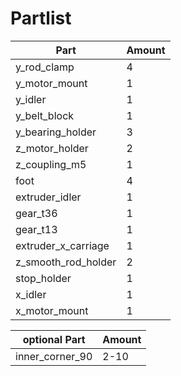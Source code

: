 # Partlist

|Part                 | Amount |
|---------------------|--------|
| y_rod_clamp   		  | 4      |  
| y_motor_mount 		  | 1      |
| y_idler			        | 1      |
| y_belt_block		    | 1      |
| y_bearing_holder	  | 3      |
| z_motor_holder		  | 2      |
| z_coupling_m5		    | 1      |
| foot			          | 4      |
| extruder_idler		  | 1      |
| gear_t36		        | 1      |
| gear_t13		        | 1      |
| extruder_x_carriage	| 1      |
| z_smooth_rod_holder	| 2      |
| stop_holder		      | 1      |
| x_idler			        | 1      |
| x_motor_mount		    | 1      |

|optional Part        | Amount |
|---------------------|--------|
| inner_corner_90		  | 2-10   |
